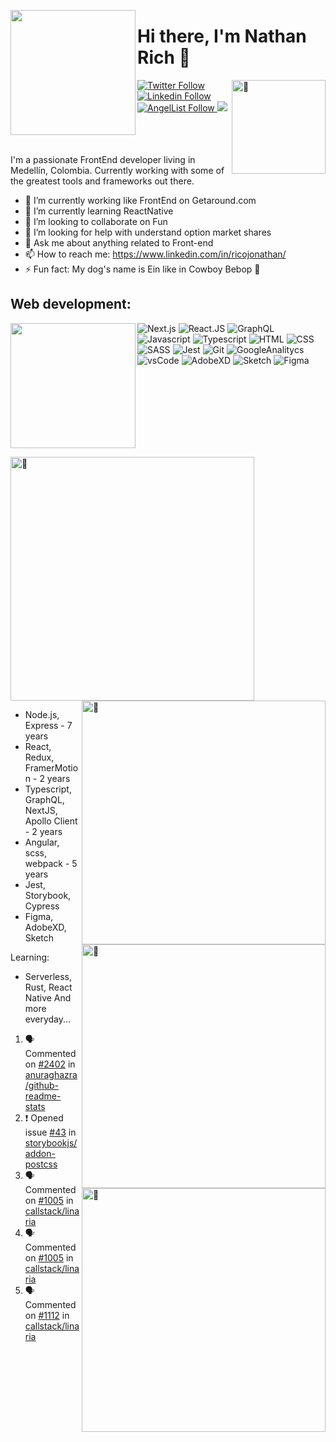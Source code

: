 
<img src="https://media4.giphy.com/media/Gi8ilHwjq6kcU/giphy.gif?cid=790b7611eb5ec2968647e8614a140bf1a1b6122a86062cf2&rid=giphy.gif&ct=g" 
       width="200" align="left" />

<div id="head">
  
  <h1>Hi there, I'm Nathan Rich 👋</h1>
  <img align="right" width="150" alt="🦑" src="https://count.getloli.com/get/@:nathanredblur?theme=rule34">
  
  <div id="badges">
    <a href="https://twitter.com/NathanRedBlur">
      <img src="https://img.shields.io/badge/twitter--green?logo=twitter&style=social" alt="Twitter Follow"/>
    </a>
    <a href="https://www.linkedin.com/in/ricojonathan/L">
      <img src="https://img.shields.io/badge/linkedin--green?logo=linkedin&style=social" alt="Linkedin Follow"/>
    </a>
    <a href="https://angel.co/u/nathanredblur">
      <img src="https://img.shields.io/badge/AngelList--green?logo=AngelList&style=social" alt="AngelList Follow"/>
    </a>
    <img src="https://komarev.com/ghpvc/?username=nathanredblur&color=blueviolet" />
  </div>

  <br clear="left"/>
</div>
<br />

I'm a passionate FrontEnd developer living in Medellín, Colombia. Currently working with some of the greatest tools and frameworks out there. 

- 🔭 I’m currently working like FrontEnd on Getaround.com
- 🌱 I’m currently learning ReactNative
- 👯 I’m looking to collaborate on Fun
- 🤔 I’m looking for help with understand option market shares
- 💬 Ask me about anything related to Front-end
- 📫 How to reach me: https://www.linkedin.com/in/ricojonathan/
- ⚡ Fun fact: My dog's name is Ein like in Cowboy Bebop 🦮


## Web development:

<img src="https://media1.giphy.com/media/kz6cm1kKle2MYkHtJF/giphy.gif?cid=790b76114fc4ac86c48327b37edba6dc8a3b30d8224433c6&rid=giphy.gif&ct=g" 
     width="200" align="left"/>

![Next.js](https://img.shields.io/badge/next.js-000000?style=for-the-badge&logo=next.js&logoColor=white)
![React.JS](https://img.shields.io/badge/React-20232A?style=for-the-badge&logo=react&logoColor=61DAFB)
![GraphQL](https://img.shields.io/badge/GraphQl-E10098?style=for-the-badge&logo=graphql&logoColor=white)
![Javascript](https://img.shields.io/badge/JavaScript-323330?style=for-the-badge&logo=javascript&logoColor=F7DF1E)
![Typescript](https://img.shields.io/badge/TypeScript-007ACC?style=for-the-badge&logo=typescript&logoColor=white)
![HTML](https://img.shields.io/badge/HTML5-E34F26?style=for-the-badge&logo=html5&logoColor=white)
![CSS](https://img.shields.io/badge/CSS3-1572B6?style=for-the-badge&logo=css3&logoColor=white)
![SASS](https://img.shields.io/badge/Sass-CC6699?style=for-the-badge&logo=sass&logoColor=white)
![Jest](https://img.shields.io/badge/Jest-C21325?style=for-the-badge&logo=jest&logoColor=white)
![Git](https://img.shields.io/badge/Git-F05032?style=for-the-badge&logo=git&logoColor=white)
![GoogleAnalitycs](https://img.shields.io/badge/Google%20Analytics-E37400?style=for-the-badge&logo=google%20analytics&logoColor=white)
![vsCode](https://img.shields.io/badge/Visual_Studio_Code-0078D4?style=for-the-badge&logo=visual%20studio%20code&logoColor=white)
![AdobeXD](https://img.shields.io/badge/Adobe%20XD-FF61F6?style=for-the-badge&logo=Adobe%20XD&logoColor=white)
![Sketch](https://img.shields.io/badge/Sketch-F7B500?style=for-the-badge&logo=Sketch&logoColor=white)
![Figma](https://img.shields.io/badge/figma-%23F24E1E.svg?style=for-the-badge&logo=figma&logoColor=white)

<br clear="left"/>

[<img align="left" width="390" alt="🦑" src="https://gist.githubusercontent.com/nathanredblur/3fc94c8920887ed4a2d8d88d62029267/raw/general.svg">](#)
[<img align="right" width="390" alt="🦑" src="https://gist.githubusercontent.com/nathanredblur/3fc94c8920887ed4a2d8d88d62029267/raw/achievements.svg">](#)

<img align="right" width="390" alt="🦑" src="https://github-readme-stats-kw8r-nathanredblur.vercel.app/api?username=nathanredblur&count_private=true&show_icons=true" />

<img align="right" width="390" alt="🦑" src="https://github-readme-stats-kw8r-nathanredblur.vercel.app/api/top-langs/?username=nathanredblur&layout=compact" />

<br clear="left"/>

- Node.js, Express - 7 years
- React, Redux, FramerMotion - 2 years
- Typescript, GraphQL, NextJS, Apollo Client - 2 years
- Angular, scss, webpack - 5 years
- Jest, Storybook, Cypress
- Figma, AdobeXD, Sketch

Learning:
- Serverless, Rust, React Native
And more everyday...

  
<!--START_SECTION:activity-->
1. 🗣 Commented on [#2402](https://github.com/anuraghazra/github-readme-stats/issues/2402) in [anuraghazra/github-readme-stats](https://github.com/anuraghazra/github-readme-stats)
2. ❗️ Opened issue [#43](https://github.com/storybookjs/addon-postcss/issues/43) in [storybookjs/addon-postcss](https://github.com/storybookjs/addon-postcss)
3. 🗣 Commented on [#1005](https://github.com/callstack/linaria/issues/1005) in [callstack/linaria](https://github.com/callstack/linaria)
4. 🗣 Commented on [#1005](https://github.com/callstack/linaria/issues/1005) in [callstack/linaria](https://github.com/callstack/linaria)
5. 🗣 Commented on [#1112](https://github.com/callstack/linaria/issues/1112) in [callstack/linaria](https://github.com/callstack/linaria)
<!--END_SECTION:activity-->
